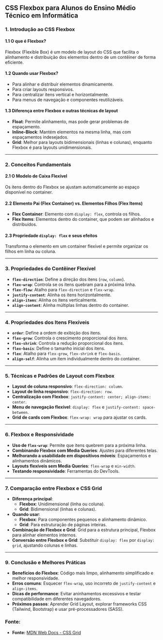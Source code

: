 ## CSS Flexbox para Alunos do Ensino Médio Técnico em Informática

### 1. Introdução ao CSS Flexbox

#### 1.1 O que é Flexbox?
Flexbox (Flexible Box) é um modelo de layout do CSS que facilita o alinhamento e distribuição dos elementos dentro de um contêiner de forma eficiente.

#### 1.2 Quando usar Flexbox?
- Para alinhar e distribuir elementos dinamicamente.
- Para criar layouts responsivos.
- Para centralizar itens vertical e horizontalmente.
- Para menus de navegação e componentes reutilizáveis.

#### 1.3 Diferença entre Flexbox e outras técnicas de layout
- **Float**: Permite alinhamento, mas pode gerar problemas de espaçamento.
- **Inline-Block**: Mantém elementos na mesma linha, mas com espaçamentos indesejados.
- **Grid**: Melhor para layouts bidimensionais (linhas e colunas), enquanto Flexbox é para layouts unidimensionais.

---

### 2. Conceitos Fundamentais

#### 2.1 O Modelo de Caixa Flexível
Os itens dentro do Flexbox se ajustam automaticamente ao espaço disponível no container.

#### 2.2 Elemento Pai (Flex Container) vs. Elementos Filhos (Flex Items)
- **Flex Container**: Elemento com `display: flex`, controla os filhos.
- **Flex Items**: Elementos dentro do container, que podem ser alinhados e distribuídos.

#### 2.3 Propriedade `display: flex` e seus efeitos
Transforma o elemento em um container flexível e permite organizar os filhos em linha ou coluna.

---

### 3. Propriedades do Contêiner Flexível

- **`flex-direction`**: Define a direção dos itens (`row`, `column`).
- **`flex-wrap`**: Controla se os itens quebram para a próxima linha.
- **`flex-flow`**: Atalho para `flex-direction` e `flex-wrap`.
- **`justify-content`**: Alinha os itens horizontalmente.
- **`align-items`**: Alinha os itens verticalmente.
- **`align-content`**: Alinha múltiplas linhas dentro do container.

---

### 4. Propriedades dos Itens Flexíveis

- **`order`**: Define a ordem de exibição dos itens.
- **`flex-grow`**: Controla o crescimento proporcional dos itens.
- **`flex-shrink`**: Controla a redução proporcional dos itens.
- **`flex-basis`**: Define o tamanho inicial dos itens.
- **`flex`**: Atalho para `flex-grow`, `flex-shrink` e `flex-basis`.
- **`align-self`**: Alinha um item individualmente dentro do container.

---

### 5. Técnicas e Padrões de Layout com Flexbox

- **Layout de coluna responsivo**: `flex-direction: column`.
- **Layout de linha responsivo**: `flex-direction: row`.
- **Centralização com Flexbox**: `justify-content: center; align-items: center`.
- **Menu de navegação flexível**: `display: flex` e `justify-content: space-between`.
- **Grid de cards com Flexbox**: `flex-wrap: wrap` para ajustar os cards.

---

### 6. Flexbox e Responsividade

- **Uso de `flex-wrap`**: Permite que itens quebrem para a próxima linha.
- **Combinando Flexbox com Media Queries**: Ajustes para diferentes telas.
- **Melhorando a usabilidade em dispositivos móveis**: Espaçamentos e alinhamentos dinâmicos.
- **Layouts flexíveis sem Media Queries**: `flex-wrap` e `min-width`.
- **Testando responsividade**: Ferramentas do DevTools.

---

### 7. Comparação entre Flexbox e CSS Grid

- **Diferença principal**: 
  - **Flexbox**: Unidimensional (linha ou coluna).
  - **Grid**: Bidimensional (linhas e colunas).
- **Quando usar**: 
  - **Flexbox**: Para componentes pequenos e alinhamento dinâmico.
  - **Grid**: Para estruturação de páginas inteiras.
- **Combinação de Flexbox e Grid**: Grid para a estrutura principal, Flexbox para alinhar elementos internos.
- **Conversão entre Flexbox e Grid**: Substituir `display: flex` por `display: grid`, ajustando colunas e linhas.

---

### 9. Conclusão e Melhores Práticas

- **Benefícios do Flexbox**: Código mais limpo, alinhamento simplificado e melhor responsividade.
- **Erros comuns**: Esquecer `flex-wrap`, uso incorreto de `justify-content` e `align-items`.
- **Dicas de performance**: Evitar aninhamentos excessivos e testar compatibilidade em diferentes navegadores.
- **Próximos passos**: Aprender Grid Layout, explorar frameworks CSS (Tailwind, Bootstrap) e usar pré-processadores (SASS).



### Fonte:
- **Fonte:** [MDN Web Docs - CSS Grid](https://developer.mozilla.org/pt-BR/docs/Web/CSS/CSS_Grid_Layout)
